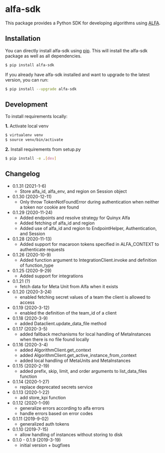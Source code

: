 # alfa-sdk

This package provides a Python SDK for developing algorithms using [ALFA](https://widgetbrain.com/product/).

## Installation

You can directly install alfa-sdk using [pip](http://www.pip-installer.org/en/latest/). This will install the alfa-sdk package as well as all dependencies.

```sh
$ pip install alfa-sdk
```

If you already have alfa-sdk installed and want to upgrade to the latest version, you can run:

```sh
$ pip install --upgrade alfa-sdk
```

## Development

To install requirements locally:

**1.** Activate local venv

```sh
$ virtualenv venv
$ source venv/bin/activate
```

**2.** Install requirements from setup.py

```sh
$ pip install -e .[dev]
```

## Changelog
- 0.1.31 (2021-1-6)
  - Store alfa_id, alfa_env, and region on Session object
- 0.1.30 (2020-12-11)
  - Only throw TokenNotFoundError during authentication when neither a token nor cookie are found
- 0.1.29 (2020-11-24)
  - Added endpoints and resolve strategy for Quinyx Alfa
  - Added fetching of alfa_id and region
  - Added use of alfa_id and region to EndpointHelper, Authentication, and Session
- 0.1.28 (2020-11-13)
  - Added support for macaroon tokens specified in ALFA_CONTEXT to authenticate requests
- 0.1.26 (2020-10-9)
  - Added function argument to IntegrationClient.invoke and definition of function_type
- 0.1.25 (2020-9-29)
  - Added support for integrations
- 0.1.21 (?)
  - fetch data for Meta Unit from Alfa when it exists
- 0.1.20 (2020-3-24)
  - enabled fetching secret values of a team the client is allowed to access
- 0.1.19 (2020-3-12)
  - enabled the definition of the team_id of a client
- 0.1.18 (2020-3-9)
  - added Dataclient.update_data_file method
- 0.1.17 (2020-3-5)
  - added fallback mechanisms for local handling of MetaInstances when there is no file found locally
- 0.1.16 (2020-3-4)
  - added AlgorithmClient.get_context
  - added AlgorithmClient.get_active_instance_from_context
  - added local handling of MetaUnits and MetaInstances
- 0.1.15 (2020-2-19)
  - added prefix, skip, limit, and order arguments to list_data_files function
- 0.1.14 (2020-1-27)
  - replace deprecated secrets service
- 0.1.13 (2020-1-22)
  - add store_kpi function
- 0.1.12 (2020-1-09)
  - generalize errors according to alfa errors
  - handle errors based on error codes
- 0.1.11 (2019-9-02)
  - generalized auth tokens
- 0.1.10 (2019-7-15)
  - allow handling of instances without storing to disk
- 0.1.0 - 0.1.9 (2019-3-19)
  - initial version + bugfixes
